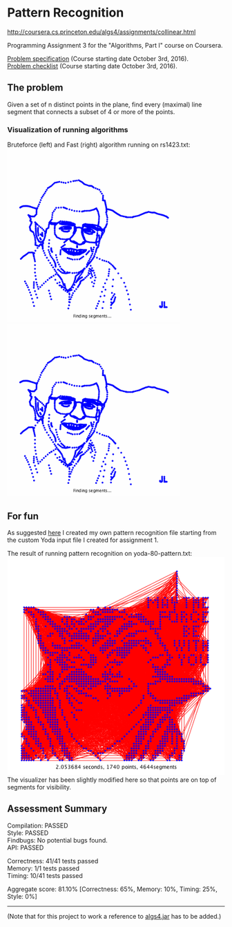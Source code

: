 # Pattern Recognition

http://coursera.cs.princeton.edu/algs4/assignments/collinear.html

Programming Assignment 3 for the "Algorithms, Part I" course on Coursera.

[Problem specification](assignment/ProgrammingAssignment3_Specification.pdf) (Course starting date October 3rd, 2016).  
[Problem checklist](assignment/ProgrammingAssignment3_Checklist.pdf) (Course starting date October 3rd, 2016).

## The problem
Given a set of n distinct points in the plane, find every (maximal) line segment that connects a subset of 4 or more of the points.

### Visualization of running algorithms 
Bruteforce (left) and Fast (right) algorithm running on rs1423.txt:  
<img src="PatternRecognition/src/resources/rs1423_brute.gif" width="400"><img src="PatternRecognition/src/resources/rs1423_fast.gif" width="400">

## For fun
As suggested [here](http://coursera.cs.princeton.edu/algs4/checklists/collinear.html) I created my own pattern recognition file starting from the custom Yoda input file I created for assignment 1.

The result of running pattern recognition on yoda-80-pattern.txt:  
![yoda pattern](PatternRecognition/src/resources/yoda-80-pattern.png?raw=true)  
The visualizer has been slightly modified here so that points are on top of segments for visibility.

## Assessment Summary
Compilation:  PASSED  
Style:        PASSED  
Findbugs:     No potential bugs found.   
API:          PASSED

Correctness:  41/41 tests passed  
Memory:       1/1 tests passed  
Timing:       10/41 tests passed  

Aggregate score: 81.10% [Correctness: 65%, Memory: 10%, Timing: 25%, Style: 0%]

------
(Note that for this project to work a reference to [algs4.jar](http://algs4.cs.princeton.edu/code/algs4.jar) has to be added.) 
